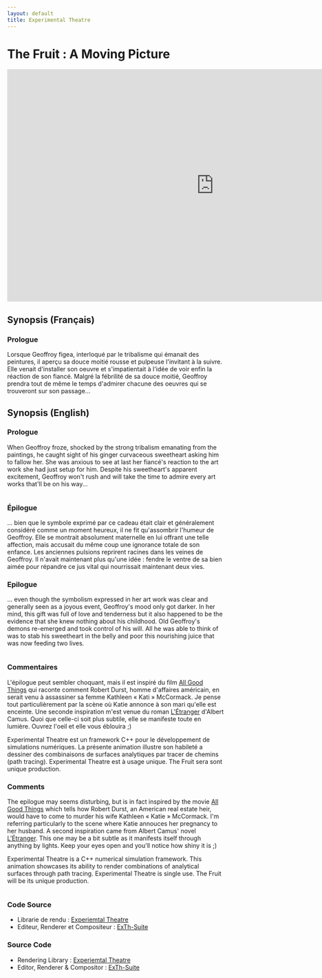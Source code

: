 ```yaml
---
layout: default
title: Experimental Theatre
---
```


# The Fruit : A Moving Picture

<iframe width="960" height="540" src="https://www.youtube.com/embed/VjX9oaAhz5A" frameborder="0" allowfullscreen></iframe>

<br>

<div style="display: inline-block; width: 100%;">
<div class="column-half">
<div class="column-inner" markdown="1">

## Synopsis (Français)

### Prologue

Lorsque Geoffroy figea, interloqué par le tribalisme qui émanait des peintures, il aperçu sa douce moitié rousse et pulpeuse l'invitant à la suivre. Elle venait d'installer son oeuvre et s'impatientait à l'idée de voir enfin la réaction de son fiancé. Malgré la fébrilité de sa douce moitié, Geoffroy prendra tout de même le temps d'admirer chacune des oeuvres qui se trouveront sur son passage...

</div>
</div>
<div class="column-half">
<div class="column-inner" markdown="1">

## Synopsis (English)

### Prologue

When Geoffroy froze, shocked by the strong tribalism emanating from the paintings, he caught sight of his ginger curvaceous sweetheart asking him to fallow her. She was anxious to see at last her fiancé's reaction to the art work she had just setup for him. Despite his sweetheart's apparent excitement, Geoffroy won't rush and will take the time to admire every art works that'll be on his way...

</div>
</div>
</div>
<div style="display: inline-block; width: 100%;">
<div class="column-half">
<div class="column-inner" markdown="1">

### Épilogue

... bien que le symbole exprimé par ce cadeau était clair et généralement considéré comme un moment heureux, il ne fit qu'assombrir l'humeur de Geoffroy. Elle se montrait absolument maternelle en lui offrant une telle affection, mais accusait du même coup une ignorance totale de son enfance. Les anciennes pulsions reprirent racines dans les veines de Geoffroy. Il n'avait maintenant plus qu'une idée&nbsp;: fendre le ventre de sa bien aimée pour répandre ce jus vital qui nourrissait maintenant deux vies.

</div>
</div>
<div class="column-half">
<div class="column-inner" markdown="1">

### Epilogue

... even though the symbolism expressed in her art work was clear and generally seen as a joyous event, Geoffroy's mood only got darker. In her mind, this gift was full of love and tenderness but it also happened to be the evidence that she knew nothing about his childhood.  Old Geoffroy's demons re-emerged and took control of his will. All he was able to think of was to stab his sweetheart in the belly and poor this nourishing juice that was now feeding two lives.

</div>
</div>
</div>
<div style="display: inline-block; width: 100%;">
<div class="column-half">
<div class="column-inner" markdown="1">

### Commentaires

L'épilogue peut sembler choquant, mais il est inspiré du film <a href="http://www.imdb.com/title/tt1175709/">All Good Things</a> qui raconte comment Robert Durst, homme d'affaires américain, en serait venu à assassiner sa femme Kathleen «&nbsp;Kati&nbsp;» McCormack. Je pense tout particulièrement par la scène où Katie annonce à son mari qu'elle est enceinte. Une seconde inspiration m'est venue du roman <a href="https://fr.wikipedia.org/wiki/L%27%C3%89tranger">L'Étranger</a> d'Albert Camus. Quoi que celle-ci soit plus subtile, elle se manifeste toute en lumière. Ouvrez l'oeil et elle vous éblouira ;)

<span class="oeuvre">Experimental Theatre</span> est un framework C++ pour le développement de simulations numériques. La présente animation illustre son habileté a dessiner des combinaisons de surfaces analytiques par tracer de chemins (path tracing). <span class="oeuvre">Experimental Theatre</span> est à usage unique. <span class="oeuvre">The Fruit</span> sera sont unique production.

</div>
</div>
<div class="column-half">
<div class="column-inner" markdown="1">


### Comments

The epilogue may seems disturbing, but is in fact inspired by the movie <a href="http://www.imdb.com/title/tt1175709/">All Good Things</a> which tells how Robert Durst, an American real estate heir, would have to come to murder his wife Kathleen « Katie » McCormack. I'm referring particularly to the scene where Katie annouces her pregnancy to her husband. A second inspiration came from Albert Camus' novel <a href="https://en.wikipedia.org/wiki/The_Stranger_(novel)">L'Étranger</a>. This one may be a bit subtle as it manifests itself through anything by lights. Keep your eyes open and you'll notice how shiny it is ;) 

<span class="oeuvre">Experimental Theatre</span> is a C++ numerical simulation framework. This animation showcases its ability to render combinations of analytical surfaces through path tracing. <span class="oeuvre">Experimental Theatre</span> is single use. <span class="oeuvre">The Fruit</span> will be its unique production. 


</div>
</div>
</div>
<div style="display: inline-block; width: 100%;">
<div class="column-half">
<div class="column-inner" markdown="1">

### Code Source

* Librarie de rendu : <a href="https://github.com/wibus/ExperimentalTheatre">Experiemtal Theatre</a>
* Editeur, Renderer et Compositeur : <a href="https://github.com/wibus/ExTh-Suite">ExTh-Suite</a>


</div>
</div>
<div class="column-half">
<div class="column-inner" markdown="1">

### Source Code

* Rendering Library : <a href="https://github.com/wibus/ExperimentalTheatre">Experiemtal Theatre</a>
* Editor, Renderer &amp; Compositor : <a href="https://github.com/wibus/ExTh-Suite">ExTh-Suite</a>

</div>
</div>
</div>

<!-- 

# Experimental Theatre

## Introduction

* Software Engineering as an artwork
* I'm not a 3D artist. I'm an hard coder.
* Tools (library/animator/compositor)
* Product (short animation video)


## ExTh: A Software Library


## The Fruit : A Moving Picture


## What have been done


Summary a development :

* December 2010 : c++ experimentations, putting reusable code in a library
* Febrary 2013 : refactoring library into multiple layers : CellarWorkbench, PropRoom2D, PropRoom3D and Sceana.
* January 2015 : begining of the analytic surface path tracer
* July 2016 : final render of 'The Fruit' short film

## What could (or should) have been done


## What's next for Experiemental Theatre's path tracer

It's going to garbarge. I've learn a lot of lessons doing this project, and those wont fallow to the trash, but I'll take advantage of them only in the case I work on a production path tracer. I mean, if ever I find my way to work on RenderMan, Maxwell Renderer, Arnold, etc., etc... this experience will prove useful. So, the path tracer won't benefit from any further improvement. No triangle mesh support, no multiple importance sampling fix and no "soft-coded" animation editor. To be honest, I'm a bit tired right now. Taking a step back, this year an a half of intense development for a tiny 1m35s of animation seems a bit crazy. I guess that a talented 3D artist could have produced a better animation in a single week (2 days of creation, 5 days of rendering :P) with proper softwares. That's why its going to garbage. That's why I'm now turning myself to mature path tracers.

-->